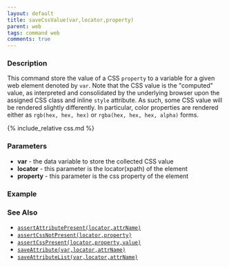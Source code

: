 ```yaml
---
layout: default
title: saveCssValue(var,locator,property)
parent: web
tags: command web
comments: true
---
```


### Description
This command store the value of a CSS `property` to a variable for a given web element denoted by `var`. Note that
the CSS value is the "computed" value, as interpreted and consolidated by the underlying browser upon the assigned CSS
class and inline `style` attribute. As such, some CSS value will be rendered slightly differently. In particular, color
properties are rendered either as `rgb(hex, hex, hex)` or `rgba(hex, hex, hex, alpha)` forms.

{% include_relative css.md %}


### Parameters
- **var** - the data variable to store the collected CSS value
- **locator** - this parameter is the locator(xpath) of the element
- **property** - this parameter is the css property of the element


### Example


### See Also
- [`assertAttributePresent(locator,attrName)`](assertAttributePresent(locator,attrName))
- [`assertCssNotPresent(locator,property)`](assertCssNotPresent(locator,property))
- [`assertCssPresent(locator,property,value)`](assertCssPresent(locator,property,value))
- [`saveAttribute(var,locator,attrName)`](saveAttribute(var,locator,attrName))
- [`saveAttributeList(var,locator,attrName)`](saveAttributeList(var,locator,attrName))
